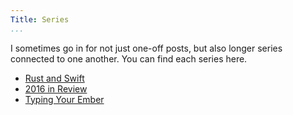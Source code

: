 ```yaml
---
Title: Series
...
```


I sometimes go in for not just one-off posts, but also longer series connected to one another. You can find each series here.

  - [Rust and Swift](/rust-and-swift.html)
  - [2016 in Review](/2016/2016-review-intro.html)
  - [Typing Your Ember](/typing-your-ember.html)
